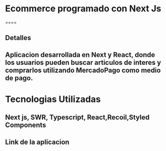 # Ecommerce programado con Next Js
====
## Detalles
Aplicacion desarrollada en Next y React, donde los usuarios pueden buscar articulos de interes y comprarlos utilizando MercadoPago como medio de pago.
------
# Tecnologias Utilizadas
Next js, SWR, Typescript, React,Recoil,Styled Components
----
## Link de la aplicacion
[Eccomerce]:desafio-md-10-6qzdmgrlx-guidodevj.vercel.app
